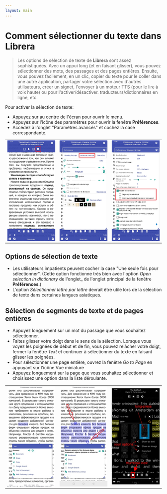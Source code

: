 ```yaml
---
layout: main
---
```


# Comment sélectionner du texte dans Librera

> Les options de sélection de texte de **Librera** sont assez sophistiquées. Avec un appui long (et en faisant glisser), vous pouvez sélectionner des mots, des passages et des pages entières. Ensuite, vous pouvez facilement, en un clic, copier du texte pour le coller dans une autre application, partager votre sélection avec d'autres utilisateurs, créer un signet, l'envoyer à un moteur TTS (pour le lire à voix haute) ou pour l'activer/désactiver. traducteurs/dictionnaires en ligne, etc.

Pour activer la sélection de texte:
* Appuyez sur au centre de l'écran pour ouvrir le menu.
* Appuyez sur l'icône des paramètres pour ouvrir la fenêtre **Préférences**.
* Accédez à l'onglet &quot;Paramètres avancés&quot; et cochez la case correspondante.


||||
|-|-|-|
|![](1.jpg)|![](2.jpg)|![](3.jpg)|

## Options de sélection de texte
* Les utilisateurs impatients peuvent cocher la case &quot;Une seule fois pour sélectionner&quot;. (Cette option fonctionne très bien avec l'option _Open selection in dictionary_ de l'onglet_ de l'onglet principal de la fenêtre **Préférences**.)
* L'option _Sélectionner lettre par lettre_ devrait être utile lors de la sélection de texte dans certaines langues asiatiques.

## Sélection de segments de texte et de pages entières
* Appuyez longuement sur un mot du passage que vous souhaitez sélectionner.
* Faites glisser votre doigt dans le sens de la sélection. Lorsque vous voyez les poignées de début et de fin, vous pouvez relâcher votre doigt, fermer la fenêtre _Text_ et continuer à sélectionner du texte en faisant glisser les poignées.
* Pour sélectionner une page entière, ouvrez la fenêtre _Go to Page_ en appuyant sur l'icône Vue miniature
* Appuyez longuement sur la page que vous souhaitez sélectionner et choisissez une option dans la liste déroulante.

||||
|-|-|-|
|![](4.jpg)|![](5.jpg)|![](6.jpg)|
